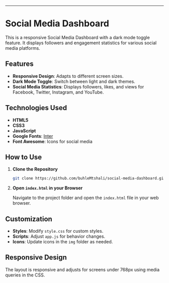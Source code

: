 
---

# Social Media Dashboard

This is a responsive Social Media Dashboard with a dark mode toggle feature. It displays followers and engagement statistics for various social media platforms.

## Features

- **Responsive Design**: Adapts to different screen sizes.
- **Dark Mode Toggle**: Switch between light and dark themes.
- **Social Media Statistics**: Displays followers, likes, and views for Facebook, Twitter, Instagram, and YouTube.

## Technologies Used

- **HTML5**
- **CSS3**
- **JavaScript**
- **Google Fonts**: [Inter](https://fonts.google.com/specimen/Inter)
- **Font Awesome**: Icons for social media

## How to Use

1. **Clone the Repository**

   ```bash
   git clone https://github.com/buhleMtshali/social-media-dashboard.git
   ```

2. **Open `index.html` in your Browser**

   Navigate to the project folder and open the `index.html` file in your web browser.

## Customization

- **Styles**: Modify `style.css` for custom styles.
- **Scripts**: Adjust `app.js` for behavior changes.
- **Icons**: Update icons in the `img` folder as needed.

## Responsive Design

The layout is responsive and adjusts for screens under 768px using media queries in the CSS.

